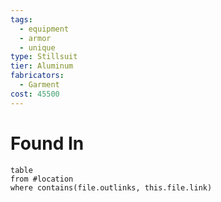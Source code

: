 ```yaml
---
tags:
  - equipment
  - armor
  - unique
type: Stillsuit
tier: Aluminum
fabricators:
  - Garment
cost: 45500
---
```

# Found In
```dataview
table
from #location 
where contains(file.outlinks, this.file.link)
```
